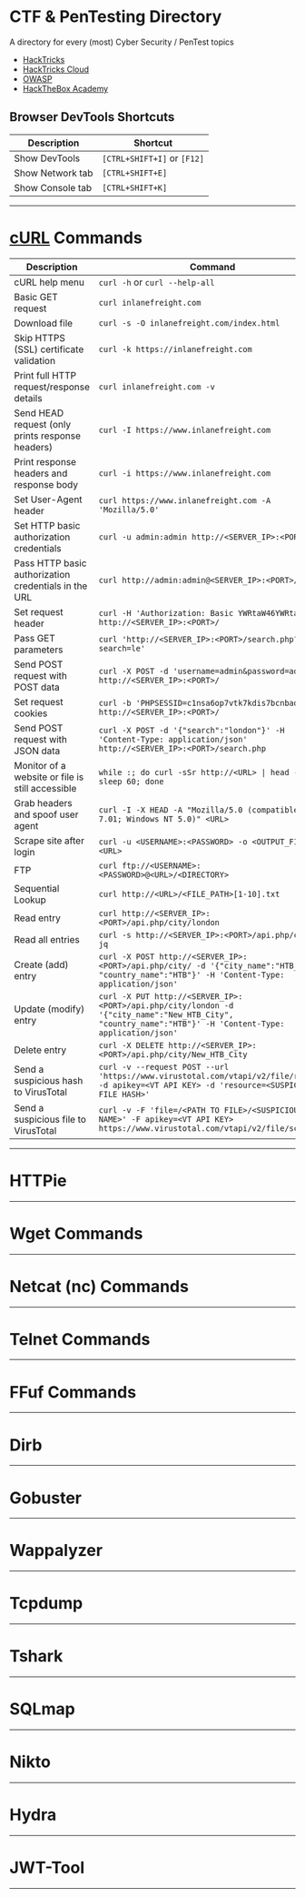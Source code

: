 # CTF & PenTesting Directory
A directory for every (most) Cyber Security / PenTest topics
 - [HackTricks](https://book.hacktricks.wiki/en/index.html)
 - [HackTricks Cloud](https://cloud.hacktricks.wiki/en/index.html)
 - [OWASP](https://owasp.org/www-project-web-security-testing-guide/v42/)
 - [HackTheBox Academy](https://academy.hackthebox.com)

## Browser DevTools Shortcuts

| Description | Shortcut |
|-------------|----------|
| Show DevTools | `[CTRL+SHIFT+I]` or `[F12]` |
| Show Network tab | `[CTRL+SHIFT+E]` |
| Show Console tab | `[CTRL+SHIFT+K]` |

---

# [cURL](https://curl.se/docs/) Commands
| Description | Command |
|-------------|---------|
| cURL help menu | `curl -h` or `curl --help-all` |
| Basic GET request | `curl inlanefreight.com` |
| Download file | `curl -s -O inlanefreight.com/index.html` |
| Skip HTTPS (SSL) certificate validation | `curl -k https://inlanefreight.com` |
| Print full HTTP request/response details | `curl inlanefreight.com -v` |
| Send HEAD request (only prints response headers) | `curl -I https://www.inlanefreight.com` |
| Print response headers and response body | `curl -i https://www.inlanefreight.com` |
| Set User-Agent header | `curl https://www.inlanefreight.com -A 'Mozilla/5.0'` |
| Set HTTP basic authorization credentials | `curl -u admin:admin http://<SERVER_IP>:<PORT>/` |
| Pass HTTP basic authorization credentials in the URL | `curl http://admin:admin@<SERVER_IP>:<PORT>/` |
| Set request header | `curl -H 'Authorization: Basic YWRtaW46YWRtaW4=' http://<SERVER_IP>:<PORT>/` |
| Pass GET parameters | `curl 'http://<SERVER_IP>:<PORT>/search.php?search=le'` |
| Send POST request with POST data | `curl -X POST -d 'username=admin&password=admin' http://<SERVER_IP>:<PORT>/` |
| Set request cookies | `curl -b 'PHPSESSID=c1nsa6op7vtk7kdis7bcnbadf1' http://<SERVER_IP>:<PORT>/` |
| Send POST request with JSON data | `curl -X POST -d '{"search":"london"}' -H 'Content-Type: application/json' http://<SERVER_IP>:<PORT>/search.php` |
| Monitor of a website or file is still accessible | `while :; do curl -sSr http://<URL> \| head -n 1; sleep 60; done` |
| Grab headers and spoof user agent | `curl -I -X HEAD -A "Mozilla/5.0 (compatible; MSIE 7.01; Windows NT 5.0)" <URL>` |
| Scrape site after login | `curl -u <USERNAME>:<PASSWORD> -o <OUTPUT_FILE> <URL>` | 
| FTP | `curl ftp://<USERNAME>:<PASSWORD>@<URL>/<DIRECTORY>` | 
| Sequential Lookup | `curl http://<URL>/<FILE_PATH>[1-10].txt` | 
| Read entry | `curl http://<SERVER_IP>:<PORT>/api.php/city/london` |
| Read all entries | `curl -s http://<SERVER_IP>:<PORT>/api.php/city/ \| jq` |
| Create (add) entry | `curl -X POST http://<SERVER_IP>:<PORT>/api.php/city/ -d '{"city_name":"HTB_City", "country_name":"HTB"}' -H 'Content-Type: application/json'` |
| Update (modify) entry | `curl -X PUT http://<SERVER_IP>:<PORT>/api.php/city/london -d '{"city_name":"New_HTB_City", "country_name":"HTB"}' -H 'Content-Type: application/json'` |
| Delete entry | `curl -X DELETE http://<SERVER_IP>:<PORT>/api.php/city/New_HTB_City` |
| Send a suspicious hash to VirusTotal | `curl -v --request POST --url 'https://www.virustotal.com/vtapi/v2/file/report' -d apikey=<VT API KEY> -d 'resource=<SUSPICIOUS FILE HASH>'` |
| Send a suspicious file to VirusTotal | `curl -v -F 'file=/<PATH TO FILE>/<SUSPICIOUS FILE NAME>' -F apikey=<VT API KEY> https://www.virustotal.com/vtapi/v2/file/scan` |


---


# HTTPie


---


# Wget Commands


---


# Netcat (nc) Commands


---


# Telnet Commands


---


# FFuf Commands


---


# Dirb


---


# Gobuster


---


# Wappalyzer


---


# Tcpdump


---


# Tshark


---


# SQLmap


---


# Nikto


---


# Hydra


---


# JWT-Tool


---


#
